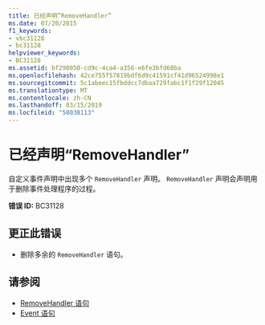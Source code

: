 ```yaml
---
title: 已经声明“RemoveHandler”
ms.date: 07/20/2015
f1_keywords:
- vbc31128
- bc31128
helpviewer_keywords:
- BC31128
ms.assetid: bf290050-cd9c-4ca4-a356-e6fe3bfd68ba
ms.openlocfilehash: 42ce755f57819bdf6d9c41591cf41d96524998e1
ms.sourcegitcommit: 5c1abeec15fbddcc7dbaa729fabc1f1f29f12045
ms.translationtype: MT
ms.contentlocale: zh-CN
ms.lasthandoff: 03/15/2019
ms.locfileid: "58038113"
---
```

# <a name="removehandler-is-already-declared"></a>已经声明“RemoveHandler”
自定义事件声明中出现多个 `RemoveHandler` 声明。 `RemoveHandler` 声明会声明用于删除事件处理程序的过程。  
  
 **错误 ID:** BC31128  
  
## <a name="to-correct-this-error"></a>更正此错误  
  
-   删除多余的 `RemoveHandler` 语句。  
  
## <a name="see-also"></a>请参阅

- [RemoveHandler 语句](../../visual-basic/language-reference/statements/removehandler-statement.md)
- [Event 语句](../../visual-basic/language-reference/statements/event-statement.md)
